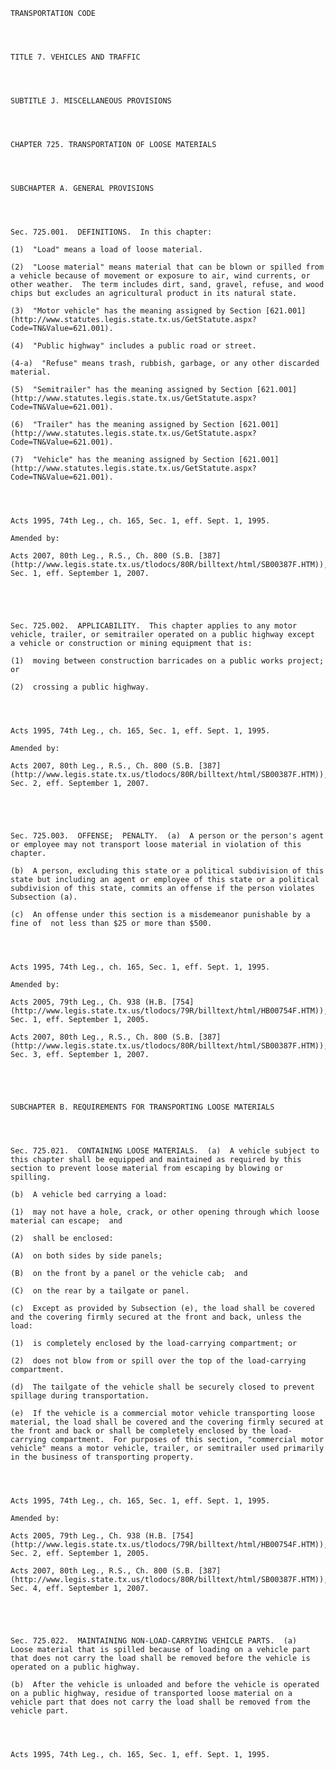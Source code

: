 ﻿
    
    
    	
    					
    
    
    TRANSPORTATION CODE
    
      
    
    
    TITLE 7. VEHICLES AND TRAFFIC
    
      
    
    
    SUBTITLE J. MISCELLANEOUS PROVISIONS
    
      
    
    
    CHAPTER 725. TRANSPORTATION OF LOOSE MATERIALS
    
      
    
    
    SUBCHAPTER A. GENERAL PROVISIONS
    
      
    
    
    Sec. 725.001.  DEFINITIONS.  In this chapter:
    
    (1)  "Load" means a load of loose material.
    
    (2)  "Loose material" means material that can be blown or spilled from a vehicle because of movement or exposure to air, wind currents, or other weather.  The term includes dirt, sand, gravel, refuse, and wood chips but excludes an agricultural product in its natural state.
    
    (3)  "Motor vehicle" has the meaning assigned by Section [621.001](http://www.statutes.legis.state.tx.us/GetStatute.aspx?Code=TN&Value=621.001).
    
    (4)  "Public highway" includes a public road or street.
    
    (4-a)  "Refuse" means trash, rubbish, garbage, or any other discarded material.
    
    (5)  "Semitrailer" has the meaning assigned by Section [621.001](http://www.statutes.legis.state.tx.us/GetStatute.aspx?Code=TN&Value=621.001).
    
    (6)  "Trailer" has the meaning assigned by Section [621.001](http://www.statutes.legis.state.tx.us/GetStatute.aspx?Code=TN&Value=621.001).
    
    (7)  "Vehicle" has the meaning assigned by Section [621.001](http://www.statutes.legis.state.tx.us/GetStatute.aspx?Code=TN&Value=621.001).
    
    
    
    
    Acts 1995, 74th Leg., ch. 165, Sec. 1, eff. Sept. 1, 1995.
    
    Amended by: 
    
    Acts 2007, 80th Leg., R.S., Ch. 800 (S.B. [387](http://www.legis.state.tx.us/tlodocs/80R/billtext/html/SB00387F.HTM)), Sec. 1, eff. September 1, 2007.
    
    
    
    
    
    Sec. 725.002.  APPLICABILITY.  This chapter applies to any motor vehicle, trailer, or semitrailer operated on a public highway except  a vehicle or construction or mining equipment that is:
    
    (1)  moving between construction barricades on a public works project; or
    
    (2)  crossing a public highway.
    
    
    
    
    Acts 1995, 74th Leg., ch. 165, Sec. 1, eff. Sept. 1, 1995.
    
    Amended by: 
    
    Acts 2007, 80th Leg., R.S., Ch. 800 (S.B. [387](http://www.legis.state.tx.us/tlodocs/80R/billtext/html/SB00387F.HTM)), Sec. 2, eff. September 1, 2007.
    
    
    
    
    
    Sec. 725.003.  OFFENSE;  PENALTY.  (a)  A person or the person's agent or employee may not transport loose material in violation of this chapter.
    
    (b)  A person, excluding this state or a political subdivision of this state but including an agent or employee of this state or a political subdivision of this state, commits an offense if the person violates Subsection (a).
    
    (c)  An offense under this section is a misdemeanor punishable by a fine of  not less than $25 or more than $500.
    
    
    
    
    Acts 1995, 74th Leg., ch. 165, Sec. 1, eff. Sept. 1, 1995.
    
    Amended by: 
    
    Acts 2005, 79th Leg., Ch. 938 (H.B. [754](http://www.legis.state.tx.us/tlodocs/79R/billtext/html/HB00754F.HTM)), Sec. 1, eff. September 1, 2005.
    
    Acts 2007, 80th Leg., R.S., Ch. 800 (S.B. [387](http://www.legis.state.tx.us/tlodocs/80R/billtext/html/SB00387F.HTM)), Sec. 3, eff. September 1, 2007.
    
    
    
    
    
    SUBCHAPTER B. REQUIREMENTS FOR TRANSPORTING LOOSE MATERIALS
    
      
    
    
    Sec. 725.021.  CONTAINING LOOSE MATERIALS.  (a)  A vehicle subject to this chapter shall be equipped and maintained as required by this section to prevent loose material from escaping by blowing or spilling.
    
    (b)  A vehicle bed carrying a load:
    
    (1)  may not have a hole, crack, or other opening through which loose material can escape;  and
    
    (2)  shall be enclosed:
    
    (A)  on both sides by side panels;
    
    (B)  on the front by a panel or the vehicle cab;  and
    
    (C)  on the rear by a tailgate or panel.
    
    (c)  Except as provided by Subsection (e), the load shall be covered and the covering firmly secured at the front and back, unless the load:
    
    (1)  is completely enclosed by the load-carrying compartment; or
    
    (2)  does not blow from or spill over the top of the load-carrying compartment.
    
    (d)  The tailgate of the vehicle shall be securely closed to prevent spillage during transportation.
    
    (e)  If the vehicle is a commercial motor vehicle transporting loose material, the load shall be covered and the covering firmly secured at the front and back or shall be completely enclosed by the load-carrying compartment.  For purposes of this section, "commercial motor vehicle" means a motor vehicle, trailer, or semitrailer used primarily in the business of transporting property.
    
    
    
    
    Acts 1995, 74th Leg., ch. 165, Sec. 1, eff. Sept. 1, 1995.
    
    Amended by: 
    
    Acts 2005, 79th Leg., Ch. 938 (H.B. [754](http://www.legis.state.tx.us/tlodocs/79R/billtext/html/HB00754F.HTM)), Sec. 2, eff. September 1, 2005.
    
    Acts 2007, 80th Leg., R.S., Ch. 800 (S.B. [387](http://www.legis.state.tx.us/tlodocs/80R/billtext/html/SB00387F.HTM)), Sec. 4, eff. September 1, 2007.
    
    
    
    
    
    Sec. 725.022.  MAINTAINING NON-LOAD-CARRYING VEHICLE PARTS.  (a)  Loose material that is spilled because of loading on a vehicle part that does not carry the load shall be removed before the vehicle is operated on a public highway.
    
    (b)  After the vehicle is unloaded and before the vehicle is operated on a public highway, residue of transported loose material on a vehicle part that does not carry the load shall be removed from the vehicle part.
    
    
    
    
    Acts 1995, 74th Leg., ch. 165, Sec. 1, eff. Sept. 1, 1995.
    
    
    
    
    				
